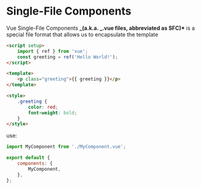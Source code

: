 # Single-File Components

Vue Single-File Components **_(a.k.a. _.vue files, abbreviated as SFC)\*** is a special file format that allows us to encapsulate the template

```html
<script setup>
    import { ref } from 'vue';
    const greeting = ref('Hello World!');
</script>

<template>
    <p class="greeting">{{ greeting }}</p>
</template>

<style>
    .greeting {
        color: red;
        font-weight: bold;
    }
</style>
```

use:

```js
import MyComponent from './MyComponent.vue';

export default {
    components: {
        MyComponent,
    },
};
```

